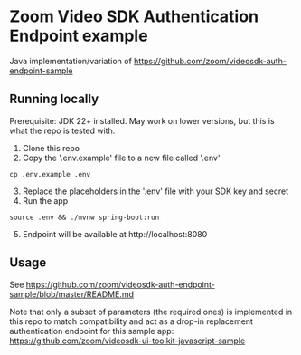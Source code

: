 # Zoom Video SDK Authentication Endpoint example
Java implementation/variation of https://github.com/zoom/videosdk-auth-endpoint-sample
## Running locally
Prerequisite: JDK 22+ installed. May work on lower versions, but this is what the repo is tested with.
1. Clone this repo
2. Copy the '.env.example' file to a new file called '.env'
```shell
cp .env.example .env
```
3. Replace the placeholders in the '.env' file with your SDK key and secret
4. Run the app
```shell
source .env && ./mvnw spring-boot:run
```
5. Endpoint will be available at http://localhost:8080
## Usage
See https://github.com/zoom/videosdk-auth-endpoint-sample/blob/master/README.md

Note that only a subset of parameters (the required ones) is implemented in this repo to match compatibility and act as a drop-in replacement authentication endpoint for this sample app: https://github.com/zoom/videosdk-ui-toolkit-javascript-sample